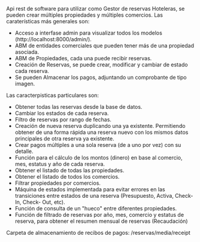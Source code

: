 Api rest de software para utilizar como Gestor de reservas Hoteleras, se pueden crear múltiples propiedades y múltiples comercios.
Las caraterísticas más generales son:

- Acceso a interfase admin para visualizar todos los modelos (http://localhost:8000/admin/).
- ABM de entidades comerciales que pueden tener más de una propiedad asociada.
- ABM de Propiedades, cada una puede recibir reservas.
- Creación de Reservas, se puede crear, modificar y cambiar de estado cada reserva.
- Se pueden Almacenar los pagos, adjuntando un comprobante de tipo imagen.

Las caracterpisticas particulares son:

- Obtener todas las reservas desde la base de datos.
- Cambiar los estados de cada reserva.
- Filtro de reservas por rango de fechas.
- Creación de nueva reserva duplicando una ya existente. Permitiendo obtener de una forma rápida una reserva nuevo con los mismos datos principales de otra reserva ya existente.
- Crear pagos múltiples a una sola reserva (de a uno por vez) con su detalle.
- Función para el cálculo de los montos (dinero) en base al comercio, mes, estatus y año de cada reserva.
- Obtener el listado de todas las propiedades.
- Obtener el listado de todos los comercios.
- Filtrar propiedades por comercios.
- Máquina de estados implementada para evitar errores en las transiciones entre estados de una reserva (Presupuesto, Activa, Check-In, Check- Out, etc).
- Función de consulta de un "hueco" entre diferentes propiedades.
- Función de filtrado de reservas por año, mes, comercio y estatus de reserva, para obtener el resumen mensual de reservas (Recaudación)

Carpeta de almacenamiento de recibos de pagos: /reservas/media/receipt
